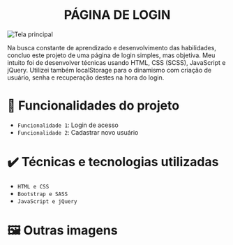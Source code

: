 <h1 align="center"> PÁGINA DE LOGIN </h1>

![Tela principal](https://github.com/willsemmlerdev/paginaLogin/blob/main/arquivos%20readme/pagina_principal.png)

Na busca constante de aprendizado e desenvolvimento das habilidades, concluo este projeto de uma página de login simples, mas objetiva. Meu intuito foi de desenvolver técnicas usando HTML, CSS (SCSS), JavaScript e jQuery. Utilizei também localStorage para o dinamismo com criação de usuário, senha e recuperação destes na hora do login.


# 🔨 Funcionalidades do projeto

- `Funcionalidade 1`: Login de acesso
- `Funcionalidade 2`: Cadastrar novo usuário


# ✔️ Técnicas e tecnologias utilizadas

- ``HTML e CSS``
- ``Bootstrap e SASS``
- ``JavaScript e jQuery``

# 🖼️ Outras imagens